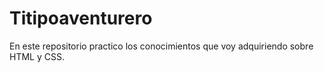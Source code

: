 # Titipoaventurero
En este repositorio practico los conocimientos que voy adquiriendo sobre HTML y CSS.

